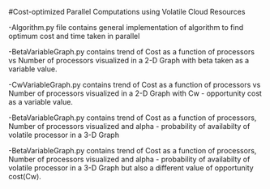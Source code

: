 #Cost-optimized Parallel Computations using Volatile Cloud Resources

-Algorithm.py file contains general implementation of algorithm to find optimum cost and time taken in parallel

-BetaVariableGraph.py contains trend of Cost as a function of processors vs Number of processors visualized in a 2-D Graph with beta taken as a variable value.

-CwVariableGraph.py contains trend of Cost as a function of processors vs Number of processors visualized in a 2-D Graph with Cw - opportunity cost as a variable value.

-BetaVariableGraph.py contains trend of Cost as a function of processors, Number of processors visualized and alpha - probability of availabilty of volatile processor in a 3-D Graph

-BetaVariableGraph.py contains trend of Cost as a function of processors, Number of processors visualized and alpha - probability of availabilty of volatile processor in a 3-D Graph but also a different value of opportunity cost(Cw).
